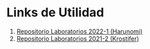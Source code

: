 # Links de Utilidad
1. [Repositorio Laboratorios 2022-1 (Harunomi)](https://github.com/Harunomi/Algoritmos_Numericos_1-2022)
2. [Repositorio Laboratorios 2021-2 (Krostifer)](https://github.com/Krostifer/Algoritmos-numericos)